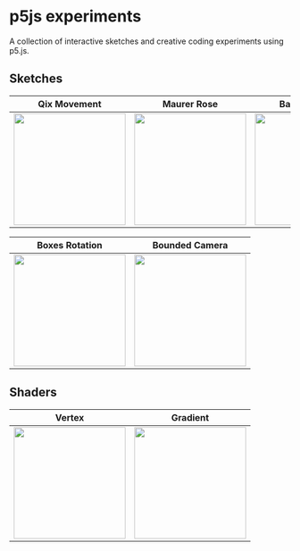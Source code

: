 # p5js experiments
A collection of interactive sketches and creative coding experiments using p5.js.

## Sketches

| Qix Movement | Maurer Rose | Ball Reflection | Lerp Game |
| ------------ | ------------ | ------------ | ------------ | 
| <img src="https://github.com/user-attachments/assets/3bac92d0-57f9-4aea-8112-8a10b365990e" width="200"> | <img src="https://github.com/user-attachments/assets/b95f0754-9b41-4d9e-ac8a-f8fa028bf077" width="200"> |  <img src="https://github.com/user-attachments/assets/3b115167-7c61-4c12-b61e-707c99c0e911" width="200"> | <img src="https://github.com/user-attachments/assets/2637a019-0664-4bea-8d51-dca9bb789885" width="200"> |

| Boxes Rotation | Bounded Camera |
| ------------ | ------------ |
| <img src="https://github.com/user-attachments/assets/e8a846aa-4a02-46e9-9826-6b59db6fa5bf" width="200"> | <img src="https://github.com/user-attachments/assets/e2325298-65f6-44c5-9cdd-9e6e9b629c40" width="200"> 

## Shaders 

| Vertex | Gradient |
| ------------ | ------------ |
| <img src="https://github.com/user-attachments/assets/736d37b6-6975-4211-9aa7-5bd3f6459dfc" width="200"> | <img src="https://github.com/user-attachments/assets/9a7dd066-5ac5-45aa-8a88-2592159b9865" width="200"> |

